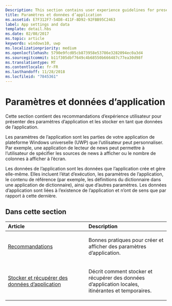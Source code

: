 ```yaml
---
Description: This section contains user experience guidelines for presenting app settings and storing those settings as app data.
title: Paramètres et données d’application
ms.assetid: E7F312F7-54D8-411F-8D92-92FBB95C2463
label: App settings and data
template: detail.hbs
ms.date: 02/08/2017
ms.topic: article
keywords: windows10, uwp
ms.localizationpriority: medium
ms.openlocfilehash: 5790e9fcd05cb873958e53786e3282094ec0a3d4
ms.sourcegitcommit: b11f305dbf7649c4b68550b666487c77ea30d98f
ms.translationtype: MT
ms.contentlocale: fr-FR
ms.lasthandoff: 11/28/2018
ms.locfileid: "7845361"
---
```

# <a name="app-settings-and-data"></a>Paramètres et données d’application




Cette section contient des recommandations d’expérience utilisateur pour présenter des paramètres d’application et les stocker en tant que données de l’application.

Les paramètres de l’application sont les parties de votre application de plateforme Windows universelle (UWP) que l’utilisateur peut personnaliser. Par exemple, une application de lecteur de news peut permettre à l’utilisateur de spécifier les sources de news à afficher ou le nombre de colonnes à afficher à l’écran.

Les données de l’application sont les données que l’application crée et gère elle-même. Elles incluent l’état d’exécution, les paramètres de l’application, le contenu de référence (par exemple, les définitions du dictionnaire dans une application de dictionnaire), ainsi que d’autres paramètres. Les données d’application sont liées à l’existence de l’application et n’ont de sens que par rapport à cette dernière.
## <a name="in-this-section"></a>Dans cette section
<table>
<colgroup>
<col width="50%" />
<col width="50%" />
</colgroup>
<thead>
<tr class="header">
<th align="left">Article</th>
<th align="left">Description</th>
</tr>
</thead>
<tbody>
<tr class="odd">
<td align="left"><p><a href="guidelines-for-app-settings.md">Recommandations</a></p></td>
<td align="left"><p>Bonnes pratiques pour créer et afficher des paramètres d’application.</p></td>
</tr>
<tr class="even">
<td align="left"><p><a href="store-and-retrieve-app-data.md">Stocker et récupérer des données d’application</a></p></td>
<td align="left"><p>Décrit comment stocker et récupérer des données d’application locales, itinérantes et temporaires.</p></td>
</tr>
</tbody>
</table>




